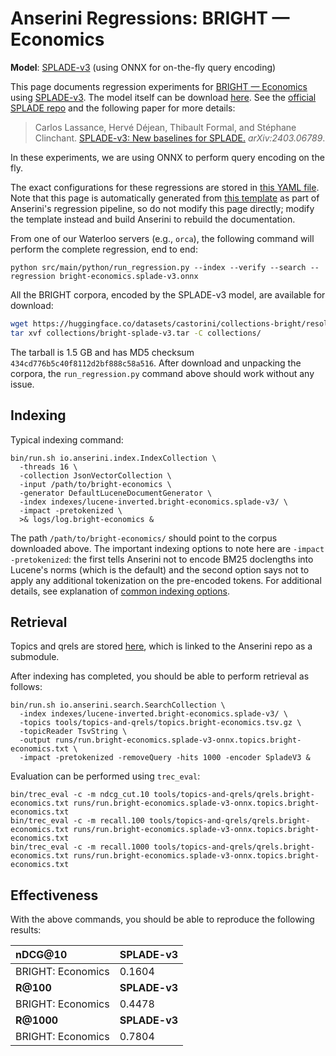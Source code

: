 # Anserini Regressions: BRIGHT &mdash; Economics

**Model**: [SPLADE-v3](https://arxiv.org/abs/2403.06789) (using ONNX for on-the-fly query encoding)

This page documents regression experiments for [BRIGHT &mdash; Economics](https://brightbenchmark.github.io/) using [SPLADE-v3](https://arxiv.org/abs/2403.06789).
The model itself can be download [here](https://huggingface.co/naver/splade-v3).
See the [official SPLADE repo](https://github.com/naver/splade) and the following paper for more details:

> Carlos Lassance, Hervé Déjean, Thibault Formal, and Stéphane Clinchant. [SPLADE-v3: New baselines for SPLADE.](https://arxiv.org/abs/2403.06789) _arXiv:2403.06789_.

In these experiments, we are using ONNX to perform query encoding on the fly.

The exact configurations for these regressions are stored in [this YAML file](../../src/main/resources/regression/bright-economics.splade-v3.onnx.yaml).
Note that this page is automatically generated from [this template](../../src/main/resources/docgen/templates/bright-economics.splade-v3.onnx.template) as part of Anserini's regression pipeline, so do not modify this page directly; modify the template instead and build Anserini to rebuild the documentation.

From one of our Waterloo servers (e.g., `orca`), the following command will perform the complete regression, end to end:

```
python src/main/python/run_regression.py --index --verify --search --regression bright-economics.splade-v3.onnx
```

All the BRIGHT corpora, encoded by the SPLADE-v3 model, are available for download:

```bash
wget https://huggingface.co/datasets/castorini/collections-bright/resolve/main/bright-splade-v3.tar -P collections/
tar xvf collections/bright-splade-v3.tar -C collections/
```

The tarball is 1.5 GB and has MD5 checksum `434cd776b5c40f8112d2bf888c58a516`.
After download and unpacking the corpora, the `run_regression.py` command above should work without any issue.

## Indexing

Typical indexing command:

```
bin/run.sh io.anserini.index.IndexCollection \
  -threads 16 \
  -collection JsonVectorCollection \
  -input /path/to/bright-economics \
  -generator DefaultLuceneDocumentGenerator \
  -index indexes/lucene-inverted.bright-economics.splade-v3/ \
  -impact -pretokenized \
  >& logs/log.bright-economics &
```

The path `/path/to/bright-economics/` should point to the corpus downloaded above.
The important indexing options to note here are `-impact -pretokenized`: the first tells Anserini not to encode BM25 doclengths into Lucene's norms (which is the default) and the second option says not to apply any additional tokenization on the pre-encoded tokens.
For additional details, see explanation of [common indexing options](../../docs/common-indexing-options.md).

## Retrieval

Topics and qrels are stored [here](https://github.com/castorini/anserini-tools/tree/master/topics-and-qrels), which is linked to the Anserini repo as a submodule.

After indexing has completed, you should be able to perform retrieval as follows:

```
bin/run.sh io.anserini.search.SearchCollection \
  -index indexes/lucene-inverted.bright-economics.splade-v3/ \
  -topics tools/topics-and-qrels/topics.bright-economics.tsv.gz \
  -topicReader TsvString \
  -output runs/run.bright-economics.splade-v3-onnx.topics.bright-economics.txt \
  -impact -pretokenized -removeQuery -hits 1000 -encoder SpladeV3 &
```

Evaluation can be performed using `trec_eval`:

```
bin/trec_eval -c -m ndcg_cut.10 tools/topics-and-qrels/qrels.bright-economics.txt runs/run.bright-economics.splade-v3-onnx.topics.bright-economics.txt
bin/trec_eval -c -m recall.100 tools/topics-and-qrels/qrels.bright-economics.txt runs/run.bright-economics.splade-v3-onnx.topics.bright-economics.txt
bin/trec_eval -c -m recall.1000 tools/topics-and-qrels/qrels.bright-economics.txt runs/run.bright-economics.splade-v3-onnx.topics.bright-economics.txt
```

## Effectiveness

With the above commands, you should be able to reproduce the following results:

| **nDCG@10**                                                                                                  | **SPLADE-v3**|
|:-------------------------------------------------------------------------------------------------------------|-----------|
| BRIGHT: Economics                                                                                            | 0.1604    |
| **R@100**                                                                                                    | **SPLADE-v3**|
| BRIGHT: Economics                                                                                            | 0.4478    |
| **R@1000**                                                                                                   | **SPLADE-v3**|
| BRIGHT: Economics                                                                                            | 0.7804    |
